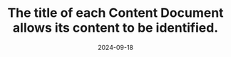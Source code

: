 ---
N: '98'
Rubrique: Identification et contact
title: The title of each Content Document allows its content to be identified.
abstract: 
categories: ["Identification and contact"]
agrege: O4098-E013
opquast: '4 098'
indiceebook: '13'
description: "Rule n° 013"
before: "012"
weight: "013"
after: "014"
actif: '1'
layout: rules
date: 2024-09-18
tags: ["Accessibility", ""]
objectif: ["Allow users to immediately identify the nature of the content of each page in the reading system window or in screen readers.", "Improve the accessibility of content to people with disabilities."]
Meo: ["Write the content of the title element of each page so that it describes, as concisely as possible, the content or function of the page"]
Controle: ["Check that each page title (title element) identifies the content or function of the page."
]
epubcheck: 
ace: 
humancheck: true
Source: ["Opquast", "SNE"]
Referentiel: [""]
steps: ["Editorial", ""]
---